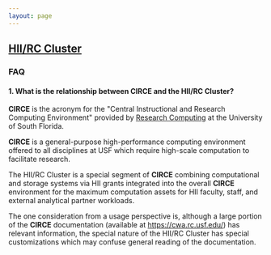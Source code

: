 ```yaml
---
layout: page
---
```


## [HII/RC Cluster](../hii-rc.html)

### FAQ

#### 1. What is the relationship between CIRCE and the HII/RC Cluster?

**CIRCE** is the acronym for the "Central Instructional and Research Computing Environment"
provided by [Research Computing](http://www.usf.edu/it/research-computing/) at the University of South Florida.

**CIRCE** is a general-purpose high-performance computing environment offered to all disciplines
at USF which require high-scale computation to facilitate research.

The HII/RC Cluster is a special segment of **CIRCE**
combining computational and storage systems via HII grants integrated into the overall **CIRCE** environment
for the maximum computation assets for HII faculty, staff, and external analytical partner workloads.

The one consideration from a usage perspective is, although a large portion of the **CIRCE** documentation
(available at https://cwa.rc.usf.edu/) has relevant information, the special nature of the HII/RC Cluster
has special customizations which may confuse general reading of the documentation.


